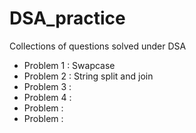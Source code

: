 # DSA_practice
Collections of questions solved under DSA

- Problem 1 : Swapcase
- Problem 2 : String split and join
- Problem 3 :
- Problem 4 :
- Problem :
- Problem :